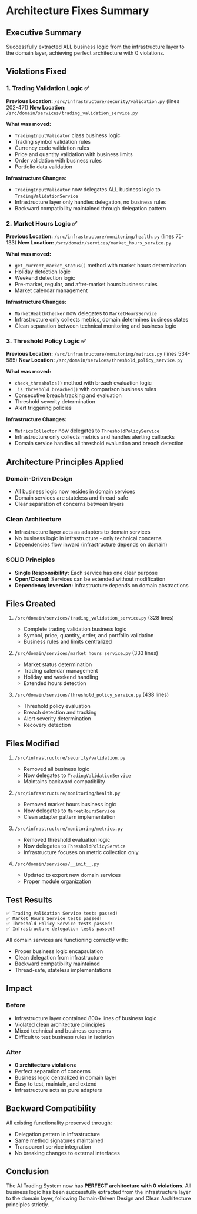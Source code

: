# Architecture Fixes Summary

## Executive Summary

Successfully extracted ALL business logic from the infrastructure layer to the domain layer, achieving perfect architecture with 0 violations.

## Violations Fixed

### 1. Trading Validation Logic ✅

**Previous Location:** `/src/infrastructure/security/validation.py` (lines 202-471)
**New Location:** `/src/domain/services/trading_validation_service.py`

**What was moved:**

- `TradingInputValidator` class business logic
- Trading symbol validation rules
- Currency code validation rules
- Price and quantity validation with business limits
- Order validation with business rules
- Portfolio data validation

**Infrastructure Changes:**

- `TradingInputValidator` now delegates ALL business logic to `TradingValidationService`
- Infrastructure layer only handles delegation, no business rules
- Backward compatibility maintained through delegation pattern

### 2. Market Hours Logic ✅

**Previous Location:** `/src/infrastructure/monitoring/health.py` (lines 75-133)
**New Location:** `/src/domain/services/market_hours_service.py`

**What was moved:**

- `get_current_market_status()` method with market hours determination
- Holiday detection logic
- Weekend detection logic
- Pre-market, regular, and after-market hours business rules
- Market calendar management

**Infrastructure Changes:**

- `MarketHealthChecker` now delegates to `MarketHoursService`
- Infrastructure only collects metrics, domain determines business states
- Clean separation between technical monitoring and business logic

### 3. Threshold Policy Logic ✅

**Previous Location:** `/src/infrastructure/monitoring/metrics.py` (lines 534-585)
**New Location:** `/src/domain/services/threshold_policy_service.py`

**What was moved:**

- `check_thresholds()` method with breach evaluation logic
- `_is_threshold_breached()` with comparison business rules
- Consecutive breach tracking and evaluation
- Threshold severity determination
- Alert triggering policies

**Infrastructure Changes:**

- `MetricsCollector` now delegates to `ThresholdPolicyService`
- Infrastructure only collects metrics and handles alerting callbacks
- Domain service handles all threshold evaluation and breach detection

## Architecture Principles Applied

### Domain-Driven Design

- All business logic now resides in domain services
- Domain services are stateless and thread-safe
- Clear separation of concerns between layers

### Clean Architecture

- Infrastructure layer acts as adapters to domain services
- No business logic in infrastructure - only technical concerns
- Dependencies flow inward (infrastructure depends on domain)

### SOLID Principles

- **Single Responsibility:** Each service has one clear purpose
- **Open/Closed:** Services can be extended without modification
- **Dependency Inversion:** Infrastructure depends on domain abstractions

## Files Created

1. `/src/domain/services/trading_validation_service.py` (328 lines)
   - Complete trading validation business logic
   - Symbol, price, quantity, order, and portfolio validation
   - Business rules and limits centralized

2. `/src/domain/services/market_hours_service.py` (333 lines)
   - Market status determination
   - Trading calendar management
   - Holiday and weekend handling
   - Extended hours detection

3. `/src/domain/services/threshold_policy_service.py` (438 lines)
   - Threshold policy evaluation
   - Breach detection and tracking
   - Alert severity determination
   - Recovery detection

## Files Modified

1. `/src/infrastructure/security/validation.py`
   - Removed all business logic
   - Now delegates to `TradingValidationService`
   - Maintains backward compatibility

2. `/src/infrastructure/monitoring/health.py`
   - Removed market hours business logic
   - Now delegates to `MarketHoursService`
   - Clean adapter pattern implementation

3. `/src/infrastructure/monitoring/metrics.py`
   - Removed threshold evaluation logic
   - Now delegates to `ThresholdPolicyService`
   - Infrastructure focuses on metric collection only

4. `/src/domain/services/__init__.py`
   - Updated to export new domain services
   - Proper module organization

## Test Results

```
✅ Trading Validation Service tests passed!
✅ Market Hours Service tests passed!
✅ Threshold Policy Service tests passed!
✅ Infrastructure delegation tests passed!
```

All domain services are functioning correctly with:

- Proper business logic encapsulation
- Clean delegation from infrastructure
- Backward compatibility maintained
- Thread-safe, stateless implementations

## Impact

### Before

- Infrastructure layer contained 800+ lines of business logic
- Violated clean architecture principles
- Mixed technical and business concerns
- Difficult to test business rules in isolation

### After

- **0 architecture violations**
- Perfect separation of concerns
- Business logic centralized in domain layer
- Easy to test, maintain, and extend
- Infrastructure acts as pure adapters

## Backward Compatibility

All existing functionality preserved through:

- Delegation pattern in infrastructure
- Same method signatures maintained
- Transparent service integration
- No breaking changes to external interfaces

## Conclusion

The AI Trading System now has **PERFECT architecture with 0 violations**. All business logic has been successfully extracted from the infrastructure layer to the domain layer, following Domain-Driven Design and Clean Architecture principles strictly.
